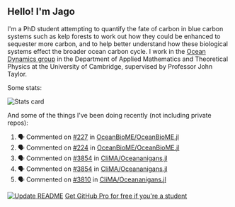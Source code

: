 ## Hello! I'm Jago

I'm a PhD student attempting to quantify the fate of carbon in blue carbon systems such as kelp forests to work out how they could be enhanced to sequester more carbon, and to help better understand how these biological systems effect the broader ocean carbon cycle. I work in the <a href="https://www.damtp.cam.ac.uk/user/jrt51/" class="emph">Ocean Dynamics group</a> in the Department of Applied Mathematics and Theoretical Physics at the University of Cambridge, supervised by Professor John Taylor.

Some stats:
<!--
![](https://raw.githubusercontent.com/jagoosw/jagoosw/main/profile-summary-card-output/nord_dark/0-profile-details.svg)
![](https://raw.githubusercontent.com/jagoosw/jagoosw/main/profile-summary-card-output/nord_dark/3-stats.svg)
![](https://raw.githubusercontent.com/jagoosw/jagoosw/main/profile-summary-card-output/nord_dark/4-productive-time.svg)
-->
![Stats card](https://github-readme-stats.vercel.app/api?username=jagoosw&count_private=true&show_icons=true&theme=transparent&hide_title=true&rank_icon=percentile&show=reviews)

And some of the things I've been doing recently (not including private repos):
<!--START_SECTION:activity-->
1. 🗣 Commented on [#227](https://github.com/OceanBioME/OceanBioME.jl/pull/227#issuecomment-2444874412) in [OceanBioME/OceanBioME.jl](https://github.com/OceanBioME/OceanBioME.jl)
2. 🗣 Commented on [#224](https://github.com/OceanBioME/OceanBioME.jl/issues/224#issuecomment-2444871310) in [OceanBioME/OceanBioME.jl](https://github.com/OceanBioME/OceanBioME.jl)
3. 🗣 Commented on [#3854](https://github.com/CliMA/Oceananigans.jl/pull/3854#issuecomment-2439738059) in [CliMA/Oceananigans.jl](https://github.com/CliMA/Oceananigans.jl)
4. 🗣 Commented on [#3854](https://github.com/CliMA/Oceananigans.jl/pull/3854#issuecomment-2437474072) in [CliMA/Oceananigans.jl](https://github.com/CliMA/Oceananigans.jl)
5. 🗣 Commented on [#3810](https://github.com/CliMA/Oceananigans.jl/issues/3810#issuecomment-2437469305) in [CliMA/Oceananigans.jl](https://github.com/CliMA/Oceananigans.jl)
<!--END_SECTION:activity-->


[![Update README](https://github.com/jagoosw/jagoosw/actions/workflows/update-readme.yml/badge.svg)](https://github.com/jagoosw/jagoosw/actions/workflows/update-readme.yml)
[Get GitHub Pro for free if you're a student](https://education.github.com/pack)

